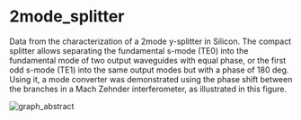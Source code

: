# 2mode_splitter
Data from the characterization of a 2mode y-splitter in Silicon. The compact splitter allows separating the fundamental s-mode (TE0) into the fundamental mode of two output waveguides with equal phase, or the first odd s-mode (TE1) into the same output modes but with a phase of 180 deg. Using it, a mode converter was demonstrated using the phase shift between the branches in a Mach Zehnder interferometer, as illustrated in this figure.

![graph_abstract](https://github.com/jevillegasd/2mode_splitter/assets/14344419/1400eea2-c050-43b2-aa9c-b91eac083508)

